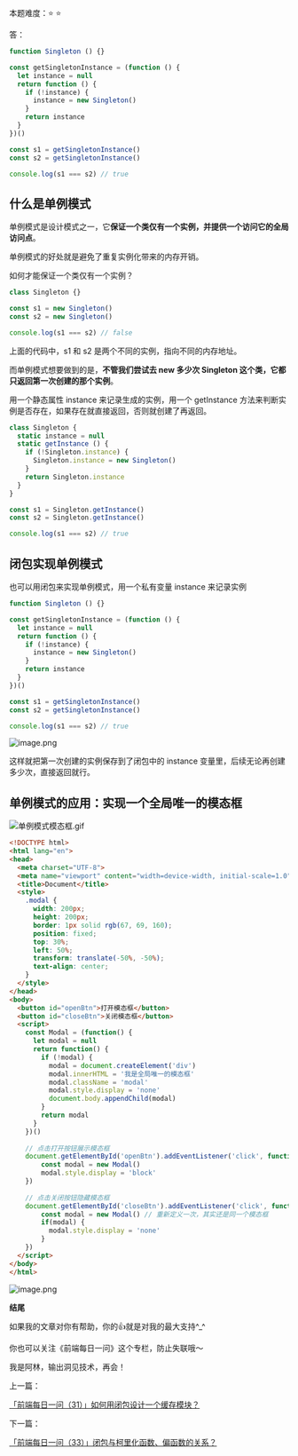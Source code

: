 本题难度：⭐ ⭐ 

答：

```js
function Singleton () {}

const getSingletonInstance = (function () {
  let instance = null
  return function () {
    if (!instance) {
      instance = new Singleton()
    }
    return instance
  }
})()

const s1 = getSingletonInstance()
const s2 = getSingletonInstance()

console.log(s1 === s2) // true
```


## 什么是单例模式

单例模式是设计模式之一，它**保证一个类仅有一个实例，并提供一个访问它的全局访问点**。

单例模式的好处就是避免了重复实例化带来的内存开销。

如何才能保证一个类仅有一个实例？

```js
class Singleton {}

const s1 = new Singleton()
const s2 = new Singleton()

console.log(s1 === s2) // false
```
上面的代码中，s1 和 s2 是两个不同的实例，指向不同的内存地址。

而单例模式想要做到的是，**不管我们尝试去 new 多少次 Singleton 这个类，它都只返回第一次创建的那个实例**。


用一个静态属性 instance 来记录生成的实例，用一个 getInstance 方法来判断实例是否存在，如果存在就直接返回，否则就创建了再返回。

```js
class Singleton {
  static instance = null
  static getInstance () {
    if (!Singleton.instance) {
      Singleton.instance = new Singleton()
    }
    return Singleton.instance
  }
}

const s1 = Singleton.getInstance()
const s2 = Singleton.getInstance()

console.log(s1 === s2) // true
```
## 闭包实现单例模式

也可以用闭包来实现单例模式，用一个私有变量 instance 来记录实例

```js
function Singleton () {}

const getSingletonInstance = (function () {
  let instance = null
  return function () {
    if (!instance) {
      instance = new Singleton()
    }
    return instance
  }
})()

const s1 = getSingletonInstance()
const s2 = getSingletonInstance()

console.log(s1 === s2) // true
```

![image.png](https://p1-juejin.byteimg.com/tos-cn-i-k3u1fbpfcp/cb84cb530ba24cd2bc1090c5f8792e8b~tplv-k3u1fbpfcp-watermark.image?)

这样就把第一次创建的实例保存到了闭包中的 instance 变量里，后续无论再创建多少次，直接返回就行。

## 单例模式的应用：实现一个全局唯一的模态框

![单例模式模态框.gif](https://p6-juejin.byteimg.com/tos-cn-i-k3u1fbpfcp/ce8564bb813a4e8b9fe888461155c8f8~tplv-k3u1fbpfcp-watermark.image?)

```html
<!DOCTYPE html>
<html lang="en">
<head>
  <meta charset="UTF-8">
  <meta name="viewport" content="width=device-width, initial-scale=1.0">
  <title>Document</title>
  <style>
    .modal {
      width: 200px;
      height: 200px;
      border: 1px solid rgb(67, 69, 160);
      position: fixed;
      top: 30%;
      left: 50%;
      transform: translate(-50%, -50%);
      text-align: center;
    }
  </style>
</head>
<body>
  <button id="openBtn">打开模态框</button>
  <button id="closeBtn">关闭模态框</button>
  <script>
    const Modal = (function() {
      let modal = null
      return function() {
        if (!modal) {
          modal = document.createElement('div')
          modal.innerHTML = '我是全局唯一的模态框'
          modal.className = 'modal'
          modal.style.display = 'none'
          document.body.appendChild(modal)
        }
        return modal
      }
    })()
    
    // 点击打开按钮展示模态框
    document.getElementById('openBtn').addEventListener('click', function() {
    	const modal = new Modal()
    	modal.style.display = 'block'
    })
    
    // 点击关闭按钮隐藏模态框
    document.getElementById('closeBtn').addEventListener('click', function() {
    	const modal = new Modal() // 重新定义一次，其实还是同一个模态框
    	if(modal) {
    	  modal.style.display = 'none'
    	}
    })
  </script>
</body>
</html>
```

![image.png](https://p6-juejin.byteimg.com/tos-cn-i-k3u1fbpfcp/ddbda45e3dd3412eb1abd40f37947717~tplv-k3u1fbpfcp-watermark.image?)

**结尾**

如果我的文章对你有帮助，你的👍就是对我的最大支持^_^

你也可以关注《前端每日一问》这个专栏，防止失联哦～

我是阿林，输出洞见技术，再会！

上一篇：

[「前端每日一问（31）」如何用闭包设计一个缓存模块？](https://github.com/wlllyfor/question-everyday/blob/main/Blog/31.%E5%A6%82%E4%BD%95%E7%94%A8%E9%97%AD%E5%8C%85%E8%AE%BE%E8%AE%A1%E4%B8%80%E4%B8%AA%E7%BC%93%E5%AD%98%E6%A8%A1%E5%9D%97%EF%BC%9F.md)

下一篇：

[「前端每日一问（33）」闭包与柯里化函数、偏函数的关系？](https://juejin.cn/post/7079937304550195208)